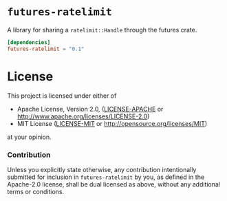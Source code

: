 # `futures-ratelimit`

A library for sharing a `ratelimit::Handle` through the futures crate.

```toml
[dependencies]
futures-ratelimit = "0.1"
```

# License

This project is licensed under either of

  * Apache License, Version 2.0, ([LICENSE-APACHE](LICENSE-APACHE) or
    http://www.apache.org/licenses/LICENSE-2.0)
  * MIT License ([LICENSE-MIT](LICENSE-MIT) or
    http://opensource.org/licenses/MIT)

at your opinion.

### Contribution

Unless you explicitly state otherwise, any contribution intentionally submitted
for inclusion in `futures-ratelimit` by you, as defined in the Apache-2.0 license, shall be
dual licensed as above, without any additional terms or conditions.
